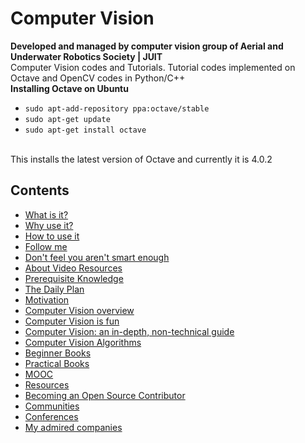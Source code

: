 # Computer Vision 
**Developed and managed by computer vision group of Aerial and Underwater Robotics Society | JUIT**<br>
Computer Vision codes and Tutorials. Tutorial codes implemented on Octave and OpenCV codes in Python/C++
<br>
**Installing Octave on Ubuntu**
- `sudo apt-add-repository ppa:octave/stable`
- `sudo apt-get update`
- `sudo apt-get install octave`
<br>
This installs the latest version of Octave and currently it is 4.0.2


## Contents

- [What is it?](#what-is-it)
- [Why use it?](#why-use-it)
- [How to use it](#how-to-use-it)
- [Follow me](#follow-me)
- [Don't feel you aren't smart enough](#dont-feel-you-arent-smart-enough)
- [About Video Resources](#about-video-resources)
- [Prerequisite Knowledge](#prerequisite-knowledge)
- [The Daily Plan](#the-daily-plan)
- [Motivation](#motivation)
- [Computer Vision overview](#computer-vision-overview)
- [Computer Vision is fun](#computer-vision-is-fun)
- [Computer Vision: an in-depth, non-technical guide](#computer-vision-an-in-depth-non-technical-guide)
- [Computer Vision Algorithms](#computer-vision-algorithms)
- [Beginner Books](#beginner-books)
- [Practical Books](#practical-books)
- [MOOC](#mooc)
- [Resources](#resources)
- [Becoming an Open Source Contributor](#becoming-an-open-source-contributor)
- [Communities](#communities)
- [Conferences](#conferences)
- [My admired companies](#my-admired-companies)

